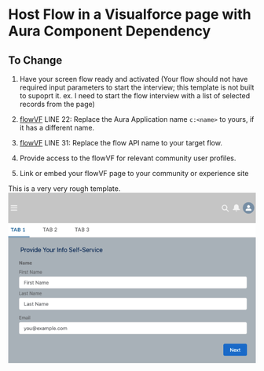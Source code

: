 # Host Flow in a Visualforce page with Aura Component Dependency

## To Change
1. Have your screen flow ready and activated (Your flow should not have required input parameters to start the interview; this template is not built to supoprt it. ex. I need to start the flow interview with a list of selected records from the page)

2. [flowVF](force-app/main/default/pages/flowVF.page) LINE 22: Replace the Aura Application name `c:<name>` to yours, if it has a different name.

3. [flowVF](force-app/main/default/pages/flowVF.page) LINE 31: Replace the flow API name to your target flow.

4. Provide access to the flowVF for relevant community user profiles.

5. Link or embed your flowVF page to your community or experience site

This is a very very rough template.
![Fianl Look](assets/flowInVF_AuraDependency.png)